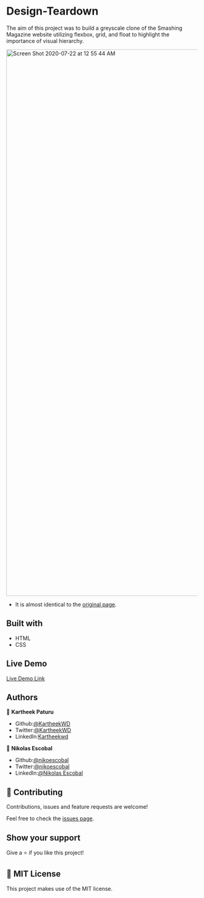 # Design-Teardown

The aim of this project was to build a greyscale clone of the Smashing Magazine website utilizing flexbox, grid, and float to highlight the importance of visual hierarchy.

<img width="1440" alt="Screen Shot 2020-07-22 at 12 55 44 AM" src="https://user-images.githubusercontent.com/62937819/88083958-40cec300-cbb6-11ea-8274-8da6a401cc02.png">

- It is almost identical to the [original page](https://www.smashingmagazine.com/).

## Built with
- HTML
- CSS

## Live Demo

[Live Demo Link](https://rawcdn.githack.com/KartheekWD/Design-Teardown/d18fd57c6a2cb0c71e9a710bee9de920c57782ab/index.html)

## Authors

👤 **Kartheek Paturu**

- Github:[@KartheekWD](https://github.com/KartheekWD)
- Twitter:[@KartheekWD](https://twitter.com/KartheekWD)
- LinkedIn:[Kartheekwd](https://www.linkedin.com/in/kartheekwd)

👤 **Nikolas Escobal**

- Github:[@nikoescobal](https://github.com/nikoescobal/Youtubeclone-muhammed-niko/commits?author=nikoescobal)
- Twitter:[@nikoescobal](https://twitter.com/nikoescobal)
- LinkedIn:[@Nikolas Escobal](https://www.linkedin.com/in/nikolas-joseph-escobal/)

## 🤝 Contributing

Contributions, issues and feature requests are welcome!

Feel free to check the [issues page](issues/).

## Show your support

Give a ⭐️ if you like this project!


## 📝 MIT License

This project makes use of the MIT license.

